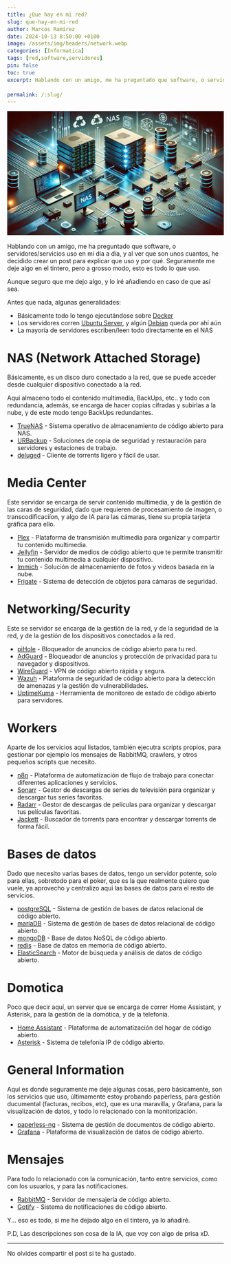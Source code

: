 ```yaml
---
title: ¿Que hay en mi red?
slug: que-hay-en-mi-red
author: Marcos Ramírez
date: 2024-10-13 8:50:00 +0100
image: /assets/img/headers/network.webp
categories: [Informatica]
tags: [red,software,servidores]
pin: false
toc: true
excerpt: Hablando con un amigo, me ha preguntado que software, o servidores/servicios uso en mi día a día, y al ver que son unos cuantos, he decidido crear un post para explicar que uso y por qué. Seguramente me deje algo en el tintero, pero a grosso modo, esto es todo lo que uso.

permalink: /:slug/ 
---
```

![Post Header](/assets/img/headers/network.webp)

Hablando con un amigo, me ha preguntado que software, o servidores/servicios uso en mi día a día, y al ver que son unos cuantos, he decidido crear un post para explicar que uso y por qué. Seguramente me deje algo en el tintero, pero a grosso modo, esto es todo lo que uso.

Aunque seguro que me dejo algo, y lo iré añadiendo en caso de que así sea.

Antes que nada, algunas generalidades:

- Básicamente todo lo tengo ejecutándose sobre [Docker](http://docker.com/)
- Los servidores corren [Ubuntu Server](https://ubuntu.com), y algún [Debian](https://www.debian.org) queda por ahí aún
- La mayoría de servidores escriben/leen todo directamente en el NAS

# NAS (Network Attached Storage)

Básicamente, es un disco duro conectado a la red, que se puede acceder desde cualquier dispositivo conectado a la red.

Aquí almaceno todo el contenido multimedia, BackUps, etc.. y todo con redundancia, además, se encarga de hacer copias cifradas y subirlas a la nube, y de este modo tengo BackUps redundantes.

- [TrueNAS](https://www.truenas.com/) - Sistema operativo de almacenamiento de código abierto para NAS.
- [URBackup](https://www.urbackup.org/) - Soluciones de copia de seguridad y restauración para servidores y estaciones de trabajo.
- [deluged](https://deluge-torrent.org/) - Cliente de torrents ligero y fácil de usar.

# Media Center

Este servidor se encarga de servir contenido multimedia, y de la gestión de las caras de seguridad, dado que requieren de procesamiento de imagen, o transcodificaciíon, y algo de IA para las cámaras, tiene su propia tarjeta gráfica para ello.


- [Plex](https://www.plex.tv/) - Plataforma de transmisión multimedia para organizar y compartir tu contenido multimedia.
- [Jellyfin](https://jellyfin.org/) - Servidor de medios de código abierto que te permite transmitir tu contenido multimedia a cualquier dispositivo.
- [Immich](https://immich.app/) - Solución de almacenamiento de fotos y videos basada en la nube.
- [Frigate](https://frigate.video/) - Sistema de detección de objetos para cámaras de seguridad.

# Networking/Security

Este se servidor se encarga de la gestión de la red, y de la seguridad de la red, y de la gestión de los dispositivos conectados a la red.

- [piHole](https://pi-hole.net/) - Bloqueador de anuncios de código abierto para tu red.
- [AdGuard](https://adguard.com/) - Bloqueador de anuncios y protección de privacidad para tu navegador y dispositivos.
- [WireGuard](https://www.wireguard.com/) - VPN de código abierto rápida y segura.
- [Wazuh](https://www.wazuh.com/) - Plataforma de seguridad de código abierto para la detección de amenazas y la gestión de vulnerabilidades.
- [UptimeKuma](https://github.com/louislam/uptime-kuma) - Herramienta de monitoreo de estado de código abierto para servidores.

# Workers

Aparte de los servicios aquí listados, también ejecutra scripts propios, para gestionar por ejemplo los mensajes de RabbitMQ, crawlers, y otros pequeños scripts que necesito.

- [n8n](https://n8n.io/) - Plataforma de automatización de flujo de trabajo para conectar diferentes aplicaciones y servicios.
- [Sonarr](https://sonarr.tv/) - Gestor de descargas de series de televisión para organizar y descargar tus series favoritas.
- [Radarr](https://radarr.video/) - Gestor de descargas de películas para organizar y descargar tus películas favoritas.
- [Jackett](https://github.com/Jackett/Jackett) - Buscador de torrents para encontrar y descargar torrents de forma fácil.

# Bases de datos

Dado que necesito varias bases de datos, tengo un servidor potente, solo para ellas, sobretodo para el poker, que es la que realmente quiero que vuele, ya aprovecho y centralizo aquí las bases de datos para el resto de servicios.

- [postgreSQL](https://www.postgresql.org/) - Sistema de gestión de bases de datos relacional de código abierto.
- [mariaDB](https://mariadb.org/) - Sistema de gestión de bases de datos relacional de código abierto.
- [mongoDB](https://www.mongodb.com/) - Base de datos NoSQL de código abierto.
- [redis](https://redis.io/) - Base de datos en memoria de código abierto.
- [ElasticSearch](https://www.elastic.co/) - Motor de búsqueda y análisis de datos de código abierto.

# Domotica 

Poco que decir aquí, un server que se encarga de correr Home Assistant, y Asterisk, para la gestión de la domótica, y de la telefonía.

- [Home Assistant](https://www.home-assistant.io/) - Plataforma de automatización del hogar de código abierto.
- [Asterisk](https://www.asterisk.org/) - Sistema de telefonía IP de código abierto.

# General Information

Aquí es donde seguramente me deje algunas cosas, pero básicamente, son los servicios que uso, últimamente estoy probando paperless, para gestión ducumental (facturas, recibos, etc), que es una maravilla, y Grafana, para la visualización de datos, y todo lo relacionado con la monitorización.


- [paperless-ng](https://paperless-ng.readthedocs.io/en/latest/) - Sistema de gestión de documentos de código abierto.
- [Grafana](https://grafana.com/) - Plataforma de visualización de datos de código abierto.


# Mensajes

Para todo lo relacionado con la comunicación, tanto entre servicios, como con los usuarios, y para las notificaciones.

- [RabbitMQ](https://www.rabbitmq.com/) - Servidor de mensajería de código abierto.
- [Gotify](https://gotify.net/) - Sistema de notificaciones de código abierto.


Y... eso es todo, si me he dejado algo en el tintero, ya lo añadiré.

P.D, Las descripciones son cosa de la IA, que voy con algo de prisa xD.


***
No olvides compartir el post si te ha gustado.